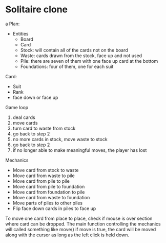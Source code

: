 # Solitaire clone

a
Plan:
- Entities
    - Board
    - Card
    - Stock: will contain all of the cards not on the board
    - Waste: cards drawn from the stock, face up and not used
    - Pile: there are seven of them with one face up card at the bottom
    - Foundations: four of them, one for each suit

Card:
- Suit
- Rank
- face down or face up

Game loop
1. deal cards
2. move cards
3. turn card to waste from stock
4. go back to step 2
5. no more cards in stock, move waste to stock
6. go back to step 2
7. if no longer able to make meaningful moves, the player has lost

Mechanics
- Move card from stock to waste
- Move card from waste to pile
- Move card from pile to pile
- Move card from pile to foundation
- Move card from foundation to pile
- Move card from waste to foundation
- Move parts of piles to other piles
- Flip face down cards in piles to face up

To move one card from place to place, check if mouse is over section where card can be dropped.
The main function controlling the mechanics will called something like move() if move is true,
the card will be moved along with the cursor as long as the left click is held down.

